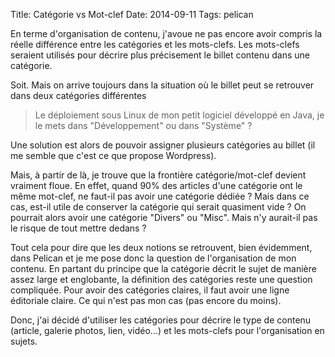 Title: Catégorie vs Mot-clef
Date: 2014-09-11
Tags: pelican

En terme d'organisation de contenu, j'avoue ne pas encore avoir compris la réelle différence entre les catégories et les mots-clefs. Les mots-clefs seraient utilisés pour décrire plus précisement le billet contenu dans une catégorie.

Soit. Mais on arrive toujours dans la situation où le billet peut se retrouver dans deux catégories différentes

> Le déploiement sous Linux de mon petit logiciel développé en Java, je le mets dans "Développement" ou dans "Système" ?

Une solution est alors de pouvoir assigner plusieurs catégories au billet (il me semble que c'est ce que propose Wordpress).

Mais, à partir de là, je trouve que la frontière catégorie/mot-clef devient vraiment floue. En effet, quand 90% des articles d'une catégorie ont le même mot-clef, ne faut-il pas avoir une catégorie dédiée ? Mais dans ce cas, est-il utile de conserver la catégorie qui serait quasiment vide ? On pourrait alors avoir une catégorie "Divers" ou "Misc". Mais n'y aurait-il pas le risque de tout mettre dedans ?

Tout cela pour dire que les deux notions se retrouvent, bien évidemment, dans Pelican et je me pose donc la question de l'organisation de mon contenu. En partant du principe que la catégorie décrit le sujet de manière assez large et englobante, la définition des catégories reste une question compliquée. Pour avoir des catégories claires, il faut avoir une ligne éditoriale claire. Ce qui n'est pas mon cas (pas encore du moins).

Donc, j'ai décidé d'utiliser les catégories pour décrire le type de contenu (article, galerie photos, lien, vidéo...) et les mots-clefs pour l'organisation en sujets.
